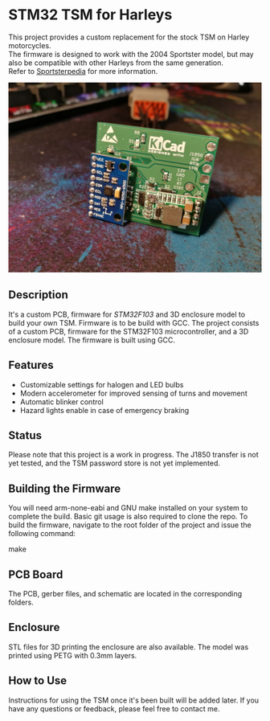 # STM32 TSM for Harleys

This project provides a custom replacement for the stock TSM on Harley motorcycles.  
The firmware is designed to work with the 2004 Sportster model, but may also be compatible with other Harleys from the same generation.  
Refer to  [Sportsterpedia](http://sportsterpedia.com/doku.php) for more information.  

![PCB](tsm.jpg)

## Description

It's a custom PCB, firmware for *STM32F103* and 3D enclosure model to build your own TSM. Firmware is to be build with GCC.
The project consists of a custom PCB, firmware for the STM32F103 microcontroller, and a 3D enclosure model. The firmware is built using GCC.

## Features

* Customizable settings for halogen and LED bulbs
* Modern accelerometer for improved sensing of turns and movement
* Automatic blinker control
* Hazard lights enable in case of emergency braking

## Status

Please note that this project is a work in progress. The J1850 transfer is not yet tested, and the TSM password store is not yet implemented.

## Building the Firmware

You will need arm-none-eabi and GNU make installed on your system to complete the build. Basic git usage is also required to clone the repo.
To build the firmware, navigate to the root folder of the project and issue the following command:

make


## PCB Board

The PCB, gerber files, and schematic are located in the corresponding folders.


## Enclosure

STL files for 3D printing the enclosure are also available. The model was printed using PETG with 0.3mm layers.


## How to Use

Instructions for using the TSM once it's been built will be added later.
If you have any questions or feedback, please feel free to contact me.


